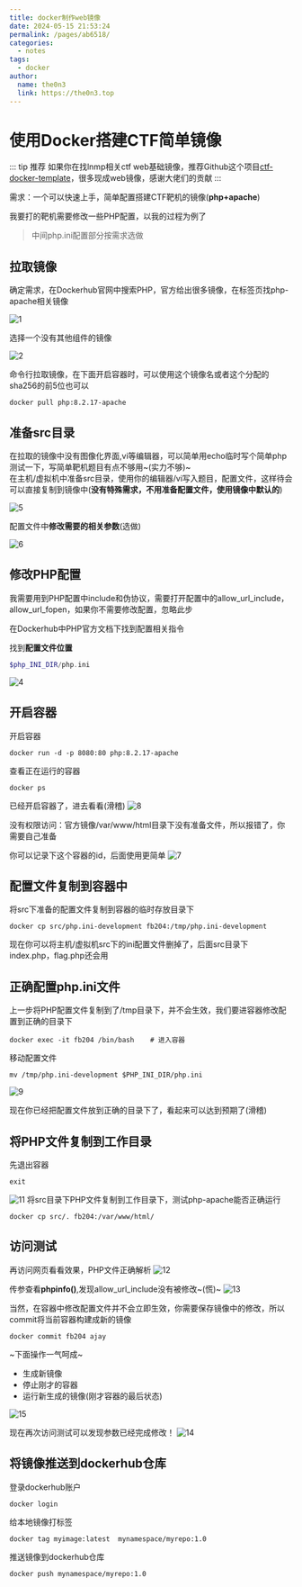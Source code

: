```yaml
---
title: docker制作web镜像
date: 2024-05-15 21:53:24
permalink: /pages/ab6518/
categories:
  - notes
tags:
  - docker
author: 
  name: the0n3
  link: https://the0n3.top
---
```


# 使用Docker搭建CTF简单镜像

::: tip 推荐
如果你在找lnmp相关ctf web基础镜像，推荐Github这个项目[ctf-docker-template](https://github.com/CTF-Archives/ctf-docker-template/tree/main)，很多现成web镜像，感谢大佬们的贡献
:::

需求：一个可以快速上手，简单配置搭建CTF靶机的镜像(**php+apache**)  

我要打的靶机需要修改一些PHP配置，以我的过程为例了  

> 中间php.ini配置部分按需求选做

## 拉取镜像

确定需求，在Dockerhub官网中搜索PHP，官方给出很多镜像，在标签页找php-apache相关镜像  

![1](https://the0n3.top/medias/docker_0/1.png)

选择一个没有其他组件的镜像

![2](https://the0n3.top/medias/docker_0/2.png)

命令行拉取镜像，在下面开启容器时，可以使用这个镜像名或者这个分配的sha256的前5位也可以

```shell
docker pull php:8.2.17-apache
```

## 准备src目录

在拉取的镜像中没有图像化界面,vi等编辑器，可以简单用echo临时写个简单php测试一下，写简单靶机题目有点不够用~(实力不够)~  
在主机/虚拟机中准备src目录，使用你的编辑器/vi写入题目，配置文件，这样待会可以直接复制到镜像中(**没有特殊需求，不用准备配置文件，使用镜像中默认的**) 

![5](https://the0n3.top/medias/docker_0/5.png)

配置文件中**修改需要的相关参数**(选做)

![6](https://the0n3.top/medias/docker_0/6.png)

## 修改PHP配置

我需要用到PHP配置中include和伪协议，需要打开配置中的allow_url_include，allow_url_fopen，如果你不需要修改配置，忽略此步

在Dockerhub中PHP官方文档下找到配置相关指令

找到**配置文件位置**

```php
$php_INI_DIR/php.ini      
```

![4](https://the0n3.top/medias/docker_0/4.png)

## 开启容器

开启容器

```docker
docker run -d -p 8080:80 php:8.2.17-apache
```

查看正在运行的容器

```docker
docker ps
```

已经开启容器了，进去看看(滑稽)
![8](https://the0n3.top/medias/docker_0/8.png)

没有权限访问：官方镜像/var/www/html目录下没有准备文件，所以报错了，你需要自己准备

你可以记录下这个容器的id，后面使用更简单
![7](https://the0n3.top/medias/docker_0/7.png)

## 配置文件复制到容器中

将src下准备的配置文件复制到容器的临时存放目录下  

```docker
docker cp src/php.ini-development fb204:/tmp/php.ini-development
```

现在你可以将主机/虚拟机src下的ini配置文件删掉了，后面src目录下index.php，flag.php还会用

## 正确配置php.ini文件

上一步将PHP配置文件复制到了/tmp目录下，并不会生效，我们要进容器修改配置到正确的目录下

```docker
docker exec -it fb204 /bin/bash    # 进入容器
```

移动配置文件

```shell
mv /tmp/php.ini-development $PHP_INI_DIR/php.ini
```

![9](https://the0n3.top/medias/docker_0/9.png)

现在你已经把配置文件放到正确的目录下了，看起来可以达到预期了(滑稽)

## 将PHP文件复制到工作目录

先退出容器

```shell
exit
```

![11](https://the0n3.top/medias/docker_0/11.png)
将src目录下PHP文件复制到工作目录下，测试php-apache能否正确运行

```docker
docker cp src/. fb204:/var/www/html/
```

## 访问测试

再访问网页看看效果，PHP文件正确解析
![12](https://the0n3.top/medias/docker_0/12.png)

传参查看**phpinfo()**,发现allow_url_include没有被修改~(慌)~
![13](https://the0n3.top/medias/docker_0/13.png)

当然，在容器中修改配置文件并不会立即生效，你需要保存镜像中的修改，所以commit将当前容器构建成新的镜像

```docker
docker commit fb204 ajay
```

~下面操作一气呵成~

- 生成新镜像
- 停止刚才的容器
- 运行新生成的镜像(刚才容器的最后状态)

![15](https://the0n3.top/medias/docker_0/15.png)

现在再次访问测试可以发现参数已经完成修改！
![14](https://the0n3.top/medias/docker_0/14.png)

## 将镜像推送到dockerhub仓库

登录dockerhub账户

```docker
docker login
```

给本地镜像打标签

```docker
docker tag myimage:latest  mynamespace/myrepo:1.0
```

推送镜像到dockerhub仓库

```docker
docker push mynamespace/myrepo:1.0
```
